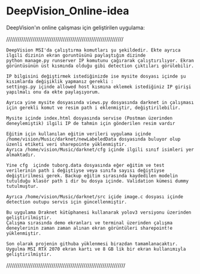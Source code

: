 # DeepVision_Online-idea
DeepVision'ın online çalışması için geliştirilen uygulama:


//////////////////////////////////////////////////////////////


	DeepVision MSI'da çalıştırma komutları şu şekildedir. Ekte ayrıca ilgili dizinin ekran goruntüsünü paylaştığım dizinde 
	python manage.py runserver IP komutunu çağırarak çalıştırılıyor. Ekran görüntüsünün üst kısmında olduğu gibi detection çıktıları görülebilir.

	IP bilgisini değiştirmek istediğinizde ise mysite dosyası içinde şu kısımlarda değişiklik yapmanız gerekli :
	settings.py içinde allowed host kısmına eklemek istediğiniz IP girişi yapılmalı onu da ekte paylaşıyorum.

	Ayrıca yine mysite dosyasında views.py dosyasında darknet in çalışması için gerekli komut ve resim path i eklenmiştir, değiştirilebilir.

	Mysite içinde index.html dosyasında servise (Postman üzerinden deneylemiştik) ilgili IP de tahmin için gönderilen resim vardır

	Eğitim için kullanılan eğitim verileri uygulama içinde /home/vision/Music/darknet/newLabeledData dosyasında buluyor olup üzenli etiketi veri sharepointe yüklenmiştir.
	Ayrıca /home/vision/Music/darknet/cfg içinde ilgili sınıf isimleri yer almaktadır.

	Yine cfg  içinde tuborg.data dosyasında eğer eğitim ve test verilerinin path i değiştiyse veya sınıfa sayısı değiştiyse değiştirilmesi gerek. Backup eğitim sırasında kaydedilen modelin tutulduğu klasör path i dir bu dosya içinde. Validation kümesi dummy tutulmuştur.

	Ayrıca /home/vision/Music/darknet/src içide image.c dosyası içinde detection outupu servis için güncellenmiştir.

	Bu uygulama Draknet kütüphanesi kullanarak yolov3 versiyonu üzerinden geliştirilmiştir.
	Çalışma sırasında demo ekranları ve terminal üzerinden çalışma deneylerinin zaman zaman alınan ekran görüntüleri sharepoint!e yüklenmiştir.

	Son olarak projenin githuba yüklenmesi birazdan tamamlanacaktır. Uygulma MSI RTX 2070 ekran kartı ve 8 GB lik bir ekran kullanımıyla geliştirilmiştir.

///////////////////////////////////////////////////////////////
